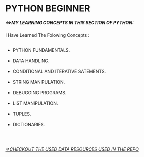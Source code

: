 # PYTHON BEGINNER

##### **<=>MY LEARNING CONCEPTS IN THIS SECTION OF PYTHON:**


<p> I Have Learned The Folowing Concepts :

<ul type=".">
  &nbsp &nbsp &nbsp &nbsp <li> PYTHON FUNDAMENTALS. </a></li>
  &nbsp &nbsp &nbsp &nbsp <li> DATA HANDLING. </a></li>
  &nbsp &nbsp &nbsp &nbsp <li> CONDITIONAL AND ITERATIVE SATEMENTS. </a></li>
  &nbsp &nbsp &nbsp &nbsp <li> STRING MANIPULATION. </a></li>
  &nbsp &nbsp &nbsp &nbsp <li> DEBUGGING PROGRAMS. </a></li>
  &nbsp &nbsp &nbsp &nbsp <li> LIST MANIPULATION. </a></li>
  &nbsp &nbsp &nbsp &nbsp <li> TUPLES. </a></li>
  &nbsp &nbsp &nbsp &nbsp <li> DICTIONARIES. </a></li>
</ul> 

<br><br>

<a href="https://github.com/DHANOLA/DATASETS">*=>CHECKOUT THE USED DATA RESOURCES USED IN THE REPO* </a>
